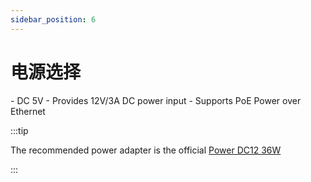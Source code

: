 ```yaml
---
sidebar_position: 6
---
```


# 电源选择

<Tabs queryString="model">
    <TabItem value="CM3I Core Board">
        - DC 5V
    </TabItem>
    <TabItem value="CM3I IO Board">
        - Provides 12V/3A DC power input
        - Supports PoE Power over Ethernet
    </TabItem>
</Tabs>

:::tip

The recommended power adapter is the official [Power DC12 36W](https://radxa.com/products/accessories/power-dc12-36w)

:::
